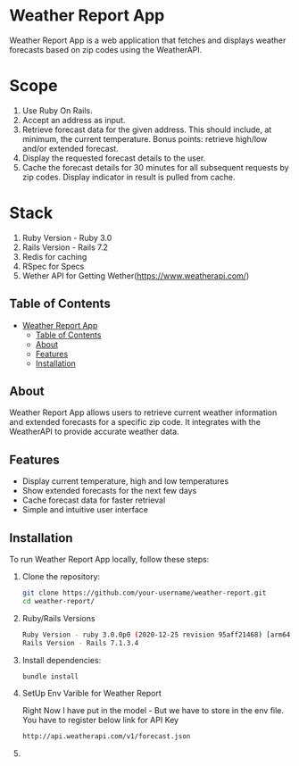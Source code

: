 # Weather Report App

Weather Report App is a web application that fetches and displays weather forecasts based on zip codes using the WeatherAPI.

# Scope
1. Use Ruby On Rails.
2. Accept an address as input.
3. Retrieve forecast data for the given address. This should include, at minimum, the current temperature. Bonus points: retrieve high/low and/or extended forecast.
4. Display the requested forecast details to the user.
5. Cache the forecast details for 30 minutes for all subsequent requests by zip codes. Display indicator in result is pulled from cache.
# Stack
1. Ruby Version - Ruby 3.0
2. Rails Version - Rails 7.2
3. Redis for caching
4. RSpec for Specs
5. Wether API for Getting Wether(https://www.weatherapi.com/)
## Table of Contents

- [Weather Report App](#weather-report-app)
  - [Table of Contents](#table-of-contents)
  - [About](#about)
  - [Features](#features)
  - [Installation](#installation)

## About

Weather Report App allows users to retrieve current weather information and extended forecasts for a specific zip code. It integrates with the WeatherAPI to provide accurate weather data.

## Features

- Display current temperature, high and low temperatures
- Show extended forecasts for the next few days
- Cache forecast data for faster retrieval
- Simple and intuitive user interface

## Installation

To run Weather Report App locally, follow these steps:

1. Clone the repository:
   ```bash
   git clone https://github.com/your-username/weather-report.git
   cd weather-report/
2. Ruby/Rails Versions
   ```bash
   Ruby Version - ruby 3.0.0p0 (2020-12-25 revision 95aff21468) [arm64-darwin22]
   Rails Version - Rails 7.1.3.4
3. Install dependencies:
   ```bash
   bundle install
4. SetUp Env Varible for Weather Report 
   
   Right Now I have put in the model - But we have to store in the env file. You have to register below link for API Key
   ```bash
   http://api.weatherapi.com/v1/forecast.json
5. 
